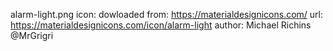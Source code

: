 alarm-light.png icon:
dowloaded from: https://materialdesignicons.com/
url: https://materialdesignicons.com/icon/alarm-light
author: Michael Richins @MrGrigri 
